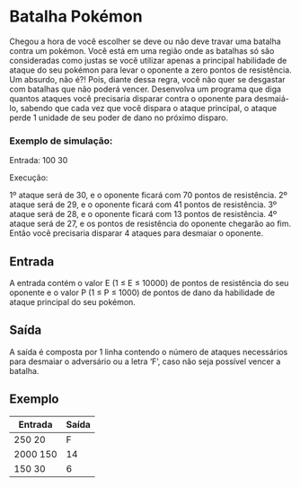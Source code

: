 # Batalha Pokémon

Chegou a hora de você escolher se deve ou não deve travar uma batalha contra um pokémon. Você está em uma região onde as batalhas só são consideradas como justas se você utilizar apenas a principal habilidade de ataque do seu pokémon para levar o oponente a zero pontos de resistência. Um absurdo, não é?! Pois, diante dessa regra, você não quer se desgastar com batalhas que não poderá vencer. Desenvolva um programa que diga quantos ataques você precisaria disparar contra o oponente para desmaiá-lo, sabendo que cada vez que você dispara o ataque principal, o ataque perde 1 unidade de seu poder de dano no próximo disparo.

### Exemplo de simulação:

Entrada: 100 30

Execução:

1º ataque será de 30, e o oponente ficará com 70 pontos de resistência.
2º ataque será de 29, e o oponente ficará com 41 pontos de resistência.
3º ataque será de 28, e o oponente ficará com 13 pontos de resistência.
4º ataque será de 27, e os pontos de resistência do oponente chegarão ao fim.
Então você precisaria disparar 4 ataques para desmaiar o oponente.

## Entrada

A entrada contém o valor E (1 ≤ E ≤ 10000) de pontos de resistência do seu oponente e o valor P (1 ≤ P ≤ 1000) de pontos de dano da habilidade de ataque principal do seu pokémon.

## Saída

A saída é composta por 1 linha contendo o número de ataques necessários para desmaiar o adversário ou a letra ‘F’, caso não seja possível vencer a batalha.

## Exemplo

| Entrada  | Saída |
| -------- | ----- |
| 250 20   | F     |
| 2000 150 | 14    |
| 150 30   | 6     |